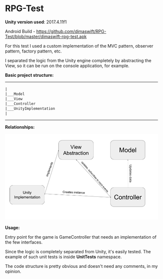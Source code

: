 # RPG-Test

<b>Unity version used</b>: 2017.4.11f1

Android Build - https://github.com/dimaswift/RPG-Test/blob/master/dimaswift-rpg-test.apk

For this test I used a custom implementation of the MVC pattern, observer pattern, factory pattern, etc.

I separated the logic from the Unity engine completely by abstracting the View,
so it can be run on the console application, for example.

<b>Basic project structure:</b>
____
    |
    |___Model
    |___View
    |___Controller
    |___UnityImplementation
    |
____
<b>Relationships:</b>



![alt text](https://github.com/dimaswift/RPG-Test/blob/master/Untitled%20presentation.png)

<b>Usage:</b>

Entry point for the game is GameController that needs an implementation of the few interfaces.

Since the logic is completely separated from Unity, it's easily tested. The example of such unit tests is
inside <b>UnitTests</b> namespace.

The code structure is pretty obvious and doesn't need any comments, in my opinion.

